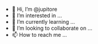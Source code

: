 - 👋 Hi, I’m @jupitore
- 👀 I’m interested in ...
- 🌱 I’m currently learning ...
- 💞️ I’m looking to collaborate on ...
- 📫 How to reach me ...

<!---
jupitore/jupitore is a ✨ special ✨ repository because its `README.md` (this file) appears on your GitHub profile.
You can click the Preview link to take a look at your changes.
--->
